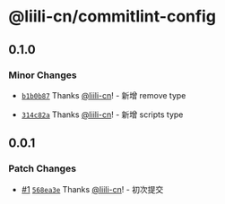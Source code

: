 # @liili-cn/commitlint-config

## 0.1.0

### Minor Changes

- [`b1b0b87`](https://github.com/liili-cn/claystove/commit/b1b0b87f58e37c3fe7b5cd7a290492641814e6a2) Thanks [@liili-cn](https://github.com/liili-cn)! - 新增 remove type

- [`314c82a`](https://github.com/liili-cn/claystove/commit/314c82a25d1b0627254527a7e06a7cb2b7e684c1) Thanks [@liili-cn](https://github.com/liili-cn)! - 新增 scripts type

## 0.0.1

### Patch Changes

- [#1](https://github.com/liili-cn/claystove/pull/1) [`568ea3e`](https://github.com/liili-cn/claystove/commit/568ea3e7e2ad77d08b2bfcb81afbb864bd6d5583) Thanks [@liili-cn](https://github.com/liili-cn)! - 初次提交
